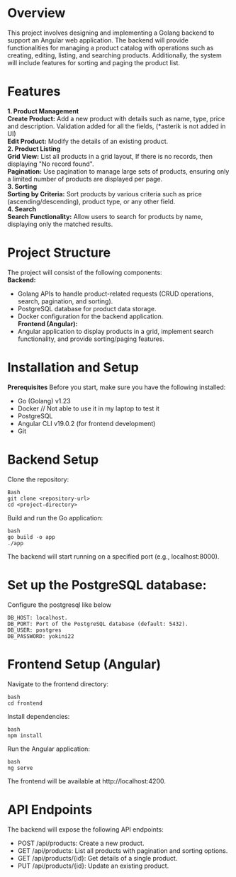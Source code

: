 # Overview
This project involves designing and implementing a Golang backend to support an Angular web application. The backend will provide functionalities for managing a product catalog with operations such as creating, editing, listing, and searching products. Additionally, the system will include features for sorting and paging the product list.

# Features
**1. Product Management** \
**Create Product:** Add a new product with details such as name, type, price and  description. Validation added for all the fields, (*asterik is not added in UI) \
**Edit Product:** Modify the details of an existing product. \
**2. Product Listing** \
**Grid View:** List all products in a grid layout, If there is no records, then displaying "No record found". \
**Pagination:** Use pagination to manage large sets of products, ensuring only a limited number of products are displayed per page. \
**3. Sorting** \
**Sorting by Criteria:** Sort products by various criteria such as price (ascending/descending), product type, or any other field. \
**4. Search** \
**Search Functionality:** Allow users to search for products by name, displaying only the matched results.

# Project Structure
The project will consist of the following components: \
**Backend:** 
  - Golang APIs to handle product-related requests (CRUD operations, search, pagination, and sorting). 
  -	PostgreSQL database for product data storage. 
  -	Docker configuration for the backend application. \
**Frontend (Angular):** 
  -	Angular application to display products in a grid, implement search functionality, and provide sorting/paging features.

# Installation and Setup
**Prerequisites**
Before you start, make sure you have the following installed:

-  	Go (Golang) v1.23
-  	Docker  // Not able to use it in my laptop to test it
-  	PostgreSQL 
-  	Angular CLI v19.0.2 (for frontend development)
-  	Git 

# Backend Setup
Clone the repository:
```
Bash
git clone <repository-url>
cd <project-directory>
```
Build and run the Go application:
```
bash
go build -o app
./app
```
The backend will start running on a specified port (e.g., localhost:8000).

# Set up the PostgreSQL database:
Configure the postgresql like below
```
DB_HOST: localhost.
DB_PORT: Port of the PostgreSQL database (default: 5432).
DB_USER: postgres
DB_PASSWORD: yokini22
```

# Frontend Setup (Angular)
Navigate to the frontend directory:
```
bash
cd frontend
```
Install dependencies:
```
bash
npm install
```

Run the Angular application:
```
bash
ng serve
```
The frontend will be available at http://localhost:4200.

# API Endpoints
The backend will expose the following API endpoints:

- POST /api/products: Create a new product.
- GET /api/products: List all products with pagination and sorting options.
- GET /api/products/{id}: Get details of a single product.
- PUT /api/products/{id}: Update an existing product.
